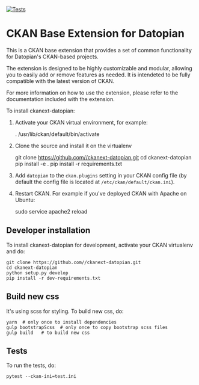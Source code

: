 [![Tests](https://github.com//ckanext-datopian/workflows/Tests/badge.svg?branch=main)](https://github.com//ckanext-datopian/actions)

# CKAN Base Extension for Datopian

This is a CKAN base extension that provides a set of common functionality for Datopian's CKAN-based projects. 

The extension is designed to be highly customizable and modular, allowing you to easily add or remove features as needed. It is intendeted to be fully compatible with the latest version of CKAN.


For more information on how to use the extension, please refer to the documentation included with the extension.


To install ckanext-datopian:

1. Activate your CKAN virtual environment, for example:

     . /usr/lib/ckan/default/bin/activate

2. Clone the source and install it on the virtualenv

    git clone https://github.com//ckanext-datopian.git
    cd ckanext-datopian
    pip install -e .
	pip install -r requirements.txt

3. Add `datopian` to the `ckan.plugins` setting in your CKAN
   config file (by default the config file is located at
   `/etc/ckan/default/ckan.ini`).

4. Restart CKAN. For example if you've deployed CKAN with Apache on Ubuntu:

     sudo service apache2 reload


## Developer installation

To install ckanext-datopian for development, activate your CKAN virtualenv and
do:

    git clone https://github.com//ckanext-datopian.git
    cd ckanext-datopian
    python setup.py develop
    pip install -r dev-requirements.txt
    

## Build new css
It's using scss for styling. To build new css, do:

    yarn  # only once to install dependencies
    gulp bootstrapScss  # only once to copy bootstrap scss files
    gulp build   # to build new css

## Tests

To run the tests, do:

    pytest --ckan-ini=test.ini


